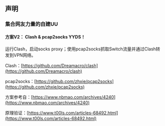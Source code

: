 ## 声明
### 集合网友力量的自建UU
  
#### 方案V2： Clash & pcap2socks YYDS！

运行Clash，启动socks proxy；使用pcap2socks抓取Switch流量并通过Clash转发到VPN网络。

Clash：[https://github.com/Dreamacro/clash](https://github.com/Dreamacro/clash)

pcap2socks：[https://github.com/zhxie/pcap2socks](https://github.com/zhxie/pcap2socks)

方案参考自：[https://www.nbmao.com/archives/4240](https://www.nbmao.com/archives/4240)

原理验证：[https://www.t00ls.com/articles-68492.html](https://www.t00ls.com/articles-68492.html)